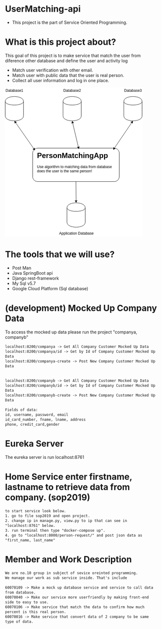# UserMatching-api
- This project is the part of Service Oriented Programming.


# What is this project about?
This goal of this project is to make service that match the user from diference other database and define the user and activity log
- Match user verification with other email.
- Match user with public data that the user is real person.
- Collect all user information and log in one place.


<img src="matching.png">

# The tools that we will use?
- Post Man
- Java SpringBoot api
- Django rest-framework
- My Sql v5.7
- Google Cloud Platform (Sql database)

# (development) Mocked Up Company Data
To access the mocked up data please run the project "companya, companyb"
```
localhost:8200/companya -> Get All Company Customer Mocked Up Data
localhost:8200/companya/id -> Get by Id of Company Customer Mocked Up Data
localhost:8200/companya-create -> Post New Company Customer Mocked Up Data


localhost:8200/companyb -> Get All Company Customer Mocked Up Data
localhost:8200/companyb/id -> Get by Id of Company Customer Mocked Up Data
localhost:8200/companyb-create -> Post New Company Customer Mocked Up Data

Fields of data:
id, username, password, email
id_card_number, fname, lname, address
phone, credit_card,gender
``` 

# Eureka Server
The eureka server is run localhost:8761

# Home Service enter firstname, lastname to retrieve data from company. (sop2019)
```
to start service look below.
1. go to file sop2019 and open project.
2. change ip in manage.py, view.py to ip that can see in "localhost:8761" below.
3. run terminal then type "docker-compose up".
4. go to "localhost:8000/person-request/" and post json data as "first_name, last_name"
```

# Member and Work Description
```
We are no.10 group in subject of sevice oreinted programming. 
We manage our work as sub service inside. That's include

60070109 -> Make a mock up database service and service to call data from database.
60070040 -> Make our service more userfriendly by making front-end side to easy to use.
60070106 -> Make service that match the data to confirm how much percent is this real person.
60070016 -> Make service that convert data of 2 company to be same type of data.
```
